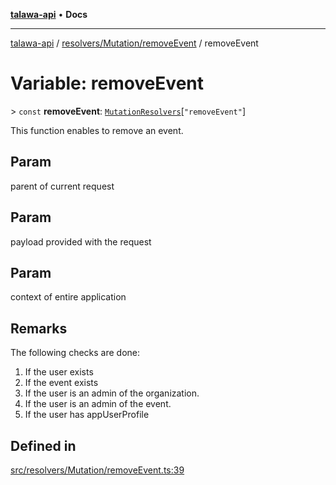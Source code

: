 [**talawa-api**](../../../../README.md) • **Docs**

***

[talawa-api](../../../../modules.md) / [resolvers/Mutation/removeEvent](../README.md) / removeEvent

# Variable: removeEvent

\> `const` **removeEvent**: [`MutationResolvers`](../../../../types/generatedGraphQLTypes/type-aliases/MutationResolvers.md)\[`"removeEvent"`\]

This function enables to remove an event.

## Param

parent of current request

## Param

payload provided with the request

## Param

context of entire application

## Remarks

The following checks are done:
1. If the user exists
2. If the event exists
3. If the user is an admin of the organization.
4. If the user is an admin of the event.
5. If the user has appUserProfile

## Defined in

[src/resolvers/Mutation/removeEvent.ts:39](https://github.com/PalisadoesFoundation/talawa-api/blob/1f38da5423898626c6ebfa24896a9c3d008195c6/src/resolvers/Mutation/removeEvent.ts#L39)
